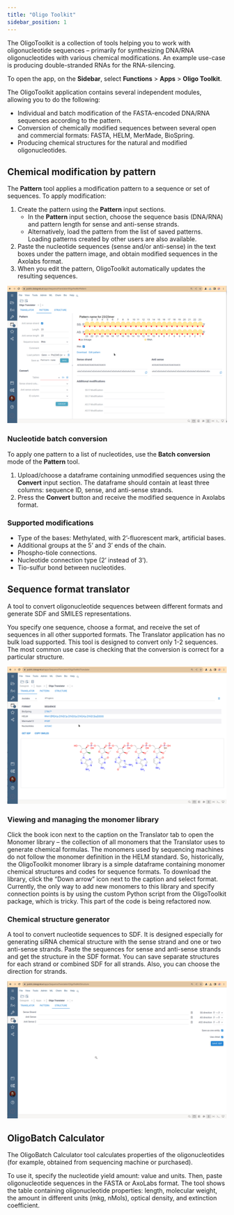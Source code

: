 ```yaml
---
title: "Oligo Toolkit"
sidebar_position: 1
---
```


The OligoToolkit is a collection of tools helping you to work with oligonucleotide sequences 
– primarily for synthesizing DNA/RNA oligonucleotides with various chemical modifications.
An example use-case is producing double-stranded RNAs for the RNA-silencing.

To open the app, on the **Sidebar**, select **Functions** > **Apps** > **Oligo Toolkit**.

The OligoToolkit 
application contains several independent modules, 
allowing you to do the following:

* Individual and batch modification of the FASTA-encoded DNA/RNA sequences according to the pattern. 
* Conversion of chemically modified sequences between several open and commercial formats: FASTA, HELM, MerMade, BioSpring.
* Producing chemical structures for the natural and modified oligonucleotides.

## Chemical modification by pattern

The **Pattern** tool applies a modification pattern to a sequence or set of sequences.
To apply modification:
1. Create the pattern using the **Pattern** input sections.
   * In the **Pattern** input section, choose the sequence basis (DNA/RNA) and pattern length
     for sense and anti-sense strands.
   * Alternatively, load the pattern from the list of saved patterns.  
     Loading patterns created by other users are also available.
2. Paste the nucleotide sequences (sense and/or anti-sense) in the text boxes under the pattern image, 
   and obtain modified sequences in the Axolabs format.
3. When you edit the pattern, OligoToolkit automatically updates the resulting sequences.

![Oligotoolkit pattern](img/Oligotoolkit-pattern-edit.gif)

### Nucleotide batch conversion

To apply one pattern to a list of nucleotides, use the **Batch conversion** mode
of the **Pattern** tool.

1. Upload/choose a dataframe containing unmodified sequences using the **Convert** input section.
   The dataframe should contain at least three columns: sequence ID, sense, and anti-sense strands. 
2. Press the **Convert** button and receive the modified sequence in Axolabs format.

### Supported modifications

* Type of the bases: Methylated, with 2’-fluorescent mark, artificial bases.
* Additional groups at the 5’ and 3’ ends of the chain.
* Phospho-tiole connections.
* Nucleotide connection type (2’ instead of 3’).
* Tio-sulfur bond between nucleotides.


## Sequence format translator

A tool to convert oligonucleotide sequences 
between different formats and generate SDF and SMILES representations. 

You specify one sequence, choose a format, and receive the set of sequences in all other supported formats. 
The Translator application has no bulk load supported. 
This tool is designed to convert only 1-2 sequences. 
The most common use case is checking that the conversion is correct for a particular structure.

![Oligotoolkit-Translator](img/Oligotoolkit-translator.gif)

### Viewing and managing the monomer library

Click the book icon next to the caption on the Translator tab to open the Monomer library – 
the collection of all monomers that the Translator uses to generate chemical formulas.
The monomers used by sequencing machines do not follow the monomer definition in the HELM standard. 
So, historically, the OligoToolkit monomer library is a simple dataframe 
containing monomer chemical structures and codes for sequence formats.
To download the library, click the “Down arrow” icon next to the caption and select format. 
Currently, the only way to add new monomers to this library and specify connection points 
is by using the custom Python script from the OligoToolkit package, which is tricky.
This part of the code is being refactored now.

### Chemical structure generator

A tool to convert nucleotide sequences to SDF. 
It is designed especially for generating siRNA chemical structure 
with the sense strand and one or two anti-sense strands. 
Paste the sequences for sense and anti-sense strands and get the structure in the SDF format.
You can save separate structures for each strand or combined SDF for all strands.
Also, you can choose the direction for strands.

![Oligotoolkit-Structure](img/Oligotoolkit-structure.gif)

## OligoBatch Calculator

The OligoBatch Calculator tool calculates properties of the oligonucleotides 
(for example, obtained from sequencing machine or purchased).

To use it, specify the nucleotide yield amount: value and units. 
Then, paste oligonucleotide sequences in the FASTA or AxoLabs format.
The tool shows the table containing oligonucleotide properties: 
length, molecular weight, the amount in different units (mkg, nMols), 
optical density, and extinction coefficient.
